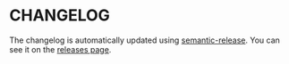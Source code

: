 # CHANGELOG

The changelog is automatically updated using [semantic-release](https://github.com/semantic-release/semantic-release).
You can see it on the [releases page](https://github.com/kentcdodds/nps-utils/releases).

